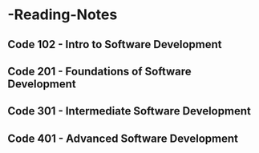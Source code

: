 # -Reading-Notes
## Code 102 - Intro to Software Development
## Code 201 - Foundations of Software Development
## Code 301 - Intermediate Software Development
## Code 401 - Advanced Software Development
